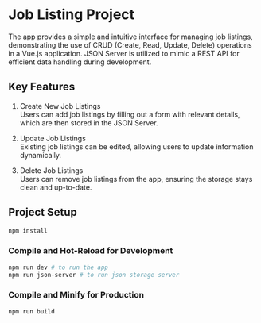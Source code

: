 # Job Listing Project

The app provides a simple and intuitive interface for managing job listings, demonstrating the use of CRUD (Create, Read, Update, Delete) operations in a Vue.js application. JSON Server is utilized to mimic a REST API for efficient data handling during development.

## Key Features

1. Create New Job Listings  
   Users can add job listings by filling out a form with relevant details, which are then stored in the JSON Server.

2. Update Job Listings  
   Existing job listings can be edited, allowing users to update information dynamically.

3. Delete Job Listings  
   Users can remove job listings from the app, ensuring the storage stays clean and up-to-date.

## Project Setup

```sh
npm install
```

### Compile and Hot-Reload for Development

```sh
npm run dev # to run the app
npm run json-server # to run json storage server
```

### Compile and Minify for Production

```sh
npm run build
```

